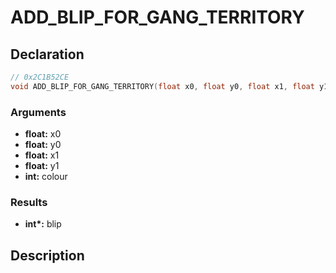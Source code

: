 # ADD_BLIP_FOR_GANG_TERRITORY

## Declaration
```cpp
// 0x2C1B52CE
void ADD_BLIP_FOR_GANG_TERRITORY(float x0, float y0, float x1, float y1, int colour, int* blip);
```

### Arguments
- **float:** x0
- **float:** y0
- **float:** x1
- **float:** y1
- **int:** colour

### Results
- **int\*:** blip

## Description
